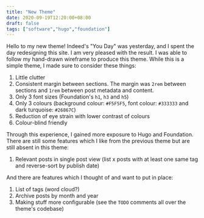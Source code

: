 ```yaml
---
title: "New Theme"
date: 2020-09-19T12:20:00+08:00
draft: false
tags: ["software","hugo","foundation"]
---
```

Hello to my new theme! Indeed's "You Day" was yesterday, and I spent the day redesigning this site. I am very pleased with the result. I was able to follow my hand-drawn wireframe to produce this theme. While this is a simple theme, I made sure to consider these things:

1. Little clutter
1. Consistent margin between sections. The margin was `2rem` between sections and `1rem` between post metadata and content.
1. Only 3 font sizes (Foundation's `h1`, `h3` and `h5`)
1. Only 3 colours (background colour: `#F5F5F5`, font colour: `#333333` and dark turquoise: `#26867C`)
1. Reduction of eye strain with lower contrast of colours
1. Colour-blind friendly

Through this experience, I gained more exposure to Hugo and Foundation. There are still some features which I like from the previous theme but are still absent in this theme:

1. Relevant posts in single post view (list x posts with at least one same tag and reverse-sort by publish date)

And there are features which I thought of and want to put in place:

1. List of tags (word cloud?)
1. Archive posts by month and year
1. Making stuff more configurable (see the `TODO` comments all over the theme's codebase)
